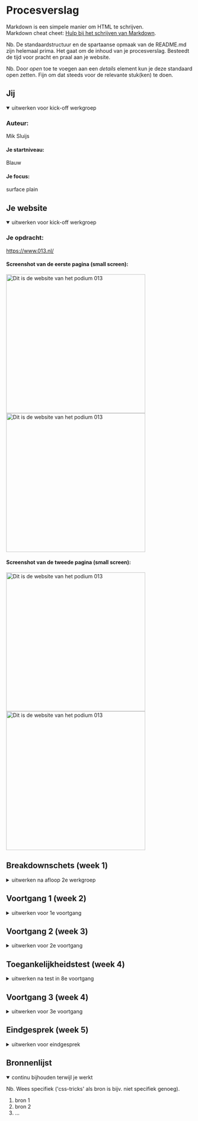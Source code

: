 # Procesverslag
Markdown is een simpele manier om HTML te schrijven.  
Markdown cheat cheet: [Hulp bij het schrijven van Markdown](https://github.com/adam-p/markdown-here/wiki/Markdown-Cheatsheet).

Nb. De standaardstructuur en de spartaanse opmaak van de README.md zijn helemaal prima. Het gaat om de inhoud van je procesverslag. Besteedt de tijd voor pracht en praal aan je website.

Nb. Door *open* toe te voegen aan een *details* element kun je deze standaard open zetten. Fijn om dat steeds voor de relevante stuk(ken) te doen.





## Jij

<details open>
<summary>uitwerken voor kick-off werkgroep</summary>

### Auteur:
Mik Sluijs

#### Je startniveau:
Blauw

#### Je focus:
surface plain
 
</details>





## Je website

<details open>
<summary>uitwerken voor kick-off werkgroep</summary>

### Je opdracht:
https://www.013.nl/

#### Screenshot van de eerste pagina (small screen): 
 
<img src="images/home.png" width="375px" alt="Dit is de website van het podium 013">
<img src="images/home2.png" width="375px" alt="Dit is de website van het podium 013">

#### Screenshot van de tweede pagina (small screen):

<img src="images/detail.png" width="375px" alt="Dit is de website van het podium 013">
<img src="images/detail2.png" width="375px" alt="Dit is de website van het podium 013">
 
</details>





## Breakdownschets (week 1)

<details>
<summary>uitwerken na afloop 2e werkgroep</summary>

### de hele pagina: 
<img src="images/bd-1.png" width="375px" alt="breakdown van de eerste pagina">
<img src="images/bd-2.png" width="375px" alt="breakdown van de tweede pagina">

</details>





## Voortgang 1 (week 2)

<details>
<summary>uitwerken voor 1e voortgang</summary>

### Stand van zaken
Ik vond het beginnen eraan heel lastig omdat ik eigenlijk niet zo goed wist waar te beginnen, door de breakdown schetsen werd het wel wat makkelijker maar de html was helemaal weg gezakt dus dat was even lastig. Nu ben ik bezig met de css van pagina een en dat gaat ook niet makkelijk, het lukt vaak wel maar met hulp. Ik heb er een details en summary in gedaan maar ik weet niet hoe ik dit ga maken tot een hamburger menu... Daar wil ik aan beginnen zodra de rest er goed genoeg uit ziet. Ik hoop er dit weekend meer tijd aan te besteden zodat ik er sneller in wordt.


### Agenda voor meeting
samen met je groepje opstellen

| Mik            | Luna               | Reinier      | Lars      |
| ---            | ---                | ---          | ---              |
| Ik moet vooral tempo 
 maken dat er meer staat | en dit             | en ik dit    | en dan ik dat    |
| Hoe maak ik van een details een hamburger menu?| dit als er tijd is | nog een punt | dit wil ik zeker |
| Hoe krijg je | ...                | ...          | ...              |
  

### Verslag van meeting
hier na afloop snel de uitkomsten van de meeting vastleggen

- punt 1
- punt 2
- nog een punt
- ...

</details>





## Voortgang 2 (week 3)

<details>
<summary>uitwerken voor 2e voortgang</summary>

### Stand van zaken
hier dit ging goed & dit was lastig (neem ook screenshots op van delen van je website en code)


### Agenda voor meeting
samen met je groepje opstellen

| student 1      | student 2          | student 3    | student 4        |
| ---            | ---                | ---          | ---              |
| dit bespreken  | en dit             | en ik dit    | en dan ik dat    |
| en dat ook nog | dit als er tijd is | nog een punt | dit wil ik zeker |
| ...            | ...                | ...          | ...              |


### Verslag van meeting
hier na afloop snel de uitkomsten van de meeting vastleggen

- punt 1
- punt 2
- nog een punt
- ...

</details>





## Toegankelijkheidstest (week 4)

<details>
<summary>uitwerken na test in 8e voortgang</summary>

### Bevindingen
Lijst met je bevindingen die in de test naar voren kwamen:

#### Titel eerste bevinding
Hier korte omschrijving (met indien nodig een afbeelding)

Hier een omschrijving van hoe het opgelost kan worden (met indien nodig een afbeelding)


#### Titel tweede bevinding. 
Hier korte omschrijving (met indien nodig een afbeelding)

Hier een omschrijving van hoe het opgelost kan worden (met indien nodig een afbeelding)


#### Titel volgende bevinding. 
Hier korte omschrijving (met indien nodig een afbeelding)

Hier een omschrijving van hoe het opgelost kan worden (met indien nodig een afbeelding)


#### Titel nog een bevinding. 
Hier korte omschrijving (met indien nodig een afbeelding)

Hier een omschrijving van hoe het opgelost kan worden (met indien nodig een afbeelding)

</details>





## Voortgang 3 (week 4)

<details>
<summary>uitwerken voor 3e voortgang</summary>

### Stand van zaken
hier dit ging goed & dit was lastig (neem ook screenshots op van delen van je website en code)


### Agenda voor meeting
samen met je groepje opstellen

| student 1      | student 2          | student 3    | student 4        |
| ---            | ---                | ---          | ---              |
| dit bespreken  | en dit             | en ik dit    | en dan ik dat    |
| en dat ook nog | dit als er tijd is | nog een punt | dit wil ik zeker |
| ...            | ...                | ...          | ...              |


### Verslag van meeting
hier na afloop snel de uitkomsten van de meeting vastleggen

- punt 1
- punt 2
- nog een punt
- ...

</details>





## Eindgesprek (week 5)

<details>
<summary>uitwerken voor eindgesprek</summary>

### Stand van zaken
hier dit ging goed & dit was lastig (neem ook screenshots op van delen van je website en code)

### Screenshot(s)

hier screenshot(s) van je eindresultaat

</details>





## Bronnenlijst

<details open>
<summary>continu bijhouden terwijl je werkt</summary>

Nb. Wees specifiek ('css-tricks' als bron is bijv. niet specifiek genoeg).

1. bron 1
2. bron 2
3. ...

</details>
